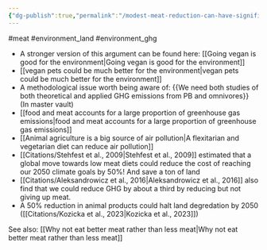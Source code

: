 ```yaml
---
{"dg-publish":true,"permalink":"/modest-meat-reduction-can-have-significant-environmental-benefits/","tags":["#meat","#environment_land","#environment_ghg"],"created":"2025-10-23T17:42:41.323+01:00","updated":"2025-10-23T18:06:08.592+01:00"}
---
```


#meat #environment_land #environment_ghg  


- A stronger version of this argument can be found here: [[Going vegan is good for the environment\|Going vegan is good for the environment]]
- [[vegan pets could be much better for the environment\|vegan pets could be much better for the environment]]
- A methodological issue worth being aware of: {{We need both studies of both theoretical and applied GHG emissions from PB and omnivores}} (In master vault)
- [[food and meat accounts for a large proportion of greenhouse gas emissions\|food and meat accounts for a large proportion of greenhouse gas emissions]]
- [[Animal agriculture is a big source of air pollution\|A flexitarian and vegetarian diet can reduce air pollution]]
- [[Citations/Stehfest et al., 2009\|Stehfest et al., 2009]] estimated that a global move towards low meat diets could reduce the cost of reaching our 2050 climate goals by 50%! And save a ton of land
- [[Citations/Aleksandrowicz et al., 2016\|Aleksandrowicz et al., 2016]] also find that we could reduce GHG by about a third by reducing but not giving up meat.
- A 50% reduction in animal products could halt land degredation by 2050 ([[Citations/Kozicka et al., 2023\|Kozicka et al., 2023]])

See also: [[Why not eat better meat rather than less meat\|Why not eat better meat rather than less meat]]